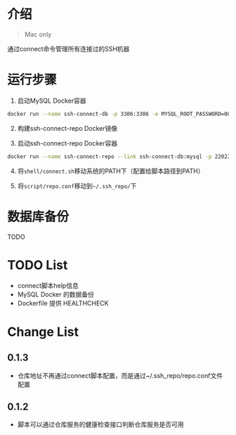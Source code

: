 # 介绍
> Mac only

通过connect命令管理所有连接过的SSH机器

# 运行步骤

1. 启动MySQL Docker容器
```bash
docker run --name ssh-connect-db -p 3306:3306 -e MYSQL_ROOT_PASSWORD=00000000 -d mysql:5.7.23
```

2. 构建ssh-connect-repo Docker镜像

3. 启动ssh-connect-repo Docker容器
```bash
docker run --name ssh-connect-repo --link ssh-connect-db:mysql -p 22022:22022 -d ydrdy/ssh-connect-repo:tag
```

4. 将`shell/connect.sh`移动系统的PATH下（配置给脚本路径到PATH）

5. 将`script/repo.conf`移动到`~/.ssh_repo/`下


# 数据库备份
TODO

# TODO List
* connect脚本help信息
* MySQL Docker 的数据备份
* Dockerfile 提供 HEALTHCHECK

# Change List
## 0.1.3
* 仓库地址不再通过connect脚本配置，而是通过~/.ssh_repo/repo.conf文件配置

## 0.1.2
* 脚本可以通过仓库服务的健康检查接口判断仓库服务是否可用